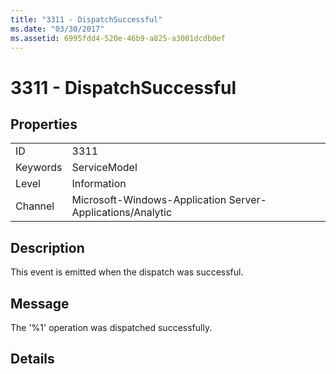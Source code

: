 ```yaml
---
title: "3311 - DispatchSuccessful"
ms.date: "03/30/2017"
ms.assetid: 6995fdd4-520e-46b9-a825-a3001dcdb0ef
---
```

# 3311 - DispatchSuccessful

## Properties  
  
|||  
|-|-|  
|ID|3311|  
|Keywords|ServiceModel|  
|Level|Information|  
|Channel|Microsoft-Windows-Application Server-Applications/Analytic|  
  
## Description  

 This event is emitted when the dispatch was successful.  
  
## Message  

 The '%1' operation was dispatched successfully.  
  
## Details
